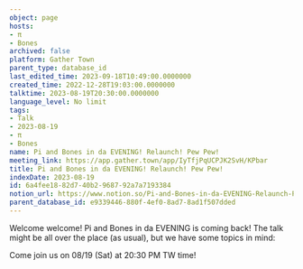 ```yaml
---
object: page
hosts:
- π
- Bones
archived: false
platform: Gather Town
parent_type: database_id
last_edited_time: 2023-09-18T10:49:00.0000000
created_time: 2022-12-28T19:03:00.0000000
talktime: 2023-08-19T20:30:00.0000000
language_level: No limit
tags:
- Talk
- 2023-08-19
- π
- Bones
name: Pi and Bones in da EVENING! Relaunch! Pew Pew!
meeting_link: https://app.gather.town/app/IyTfjPqUCPJK2SvH/KPbar
title: Pi and Bones in da EVENING! Relaunch! Pew Pew!
indexDate: 2023-08-19
id: 6a4fee18-82d7-40b2-9687-92a7a7193384
notion_url: https://www.notion.so/Pi-and-Bones-in-da-EVENING-Relaunch-Pew-Pew-6a4fee1882d740b2968792a7a7193384
parent_database_id: e9339446-880f-4ef0-8ad7-8ad1f507dded
---
```


Welcome welcome! Pi and Bones in da EVENING is coming back! 
The talk might be all over the place (as usual), but we have some topics in mind:


   
   
   

Come join us on 08/19 (Sat) at 20:30 PM TW time!























